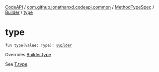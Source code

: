 [CodeAPI](../../../index.md) / [com.github.jonathanxd.codeapi.common](../../index.md) / [MethodTypeSpec](../index.md) / [Builder](index.md) / [type](.)

# type

`fun type(value: Type): `[`Builder`](index.md)

Overrides [Builder.type](../../../com.github.jonathanxd.codeapi.base/-typed/-builder/type.md)

See [T.type](#)


